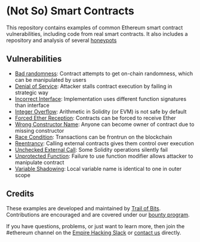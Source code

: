 # (Not So) Smart Contracts

This repository contains examples of common Ethereum smart contract vulnerabilities, including code from real smart contracts.
It also includes a repository and analysis of several [honeypots](honeypots/)

## Vulnerabilities

- [Bad randomness](bad_randomness/): Contract attempts to get on-chain randomness, which can be manipulated by users
- [Denial of Service](denial_of_service/): Attacker stalls contract execution by failing in strategic way
- [Incorrect Interface](incorrect_interface/): Implementation uses different function signatures than interface
- [Integer Overflow](integer_overflow/): Arithmetic in Solidity (or EVM) is not safe by default
- [Forced Ether Reception](forced_ether_reception/): Contracts can be forced to receive Ether
- [Wrong Constructor Name](wrong_constructor_name/): Anyone can become owner of contract due to missing constructor
- [Race Condition](race_condition/): Transactions can be frontrun on the blockchain
- [Reentrancy](reentrancy/): Calling external contracts gives them control over execution
- [Unchecked External Call](unchecked_external_call/): Some Solidity operations silently fail
- [Unprotected Function](unprotected_function/): Failure to use function modifier allows attacker to manipulate contract
- [Variable Shadowing](variable%20shadowing/): Local variable name is identical to one in outer scope

## Credits

These examples are developed and maintained by [Trail of Bits](https://www.trailofbits.com/). Contributions are encouraged and are covered under our [bounty program](https://github.com/trailofbits/not-so-smart-contracts/wiki#bounties).

If you have questions, problems, or just want to learn more, then join the #ethereum channel on the [Empire Hacking Slack](https://empireslacking.herokuapp.com/) or [contact us](https://www.trailofbits.com/contact/) directly.
